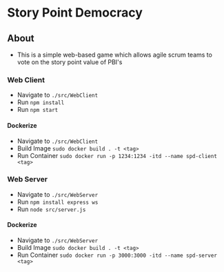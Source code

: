 
# Story Point Democracy

## About

- This is a simple web-based game which allows agile scrum teams to vote on the story point value of PBI's

### Web Client

- Navigate to `./src/WebClient`
- Run `npm install`
- Run `npm start`

#### Dockerize

- Navigate to `./src/WebClient`
- Build Image `sudo docker build . -t <tag>`
- Run Container `sudo docker run -p 1234:1234 -itd --name spd-client <tag>`


### Web Server

- Navigate to `./src/WebServer`
- Run `npm install express ws`
- Run `node src/server.js`

#### Dockerize

- Navigate to `./src/WebServer`
- Build Image `sudo docker build . -t <tag>`
- Run Container `sudo docker run -p 3000:3000 -itd --name spd-server <tag>`
